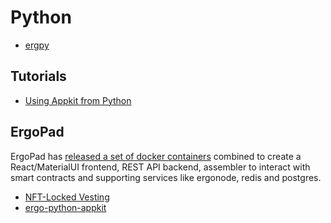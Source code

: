 # Python

- [ergpy](https://github.com/mgpai22/ergpy)

## Tutorials

- [Using Appkit from Python](https://github.com/ergoplatform/ergo-appkit/wiki/Using-Appkit-from-Python)



## ErgoPad

ErgoPad has [released a set of docker containers](https://github.com/ergo-pad/ergopad) combined to create a React/MaterialUI frontend, REST API backend, assembler to interact with smart contracts and supporting services like ergonode, redis and postgres.


- [NFT-Locked Vesting](https://github.com/ergo-pad/ergopad-api/tree/nft-locked-vesting)
- [ergo-python-appkit](https://github.com/ergo-pad/ergo-python-appkit)
